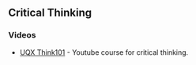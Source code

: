 ## Critical Thinking

### Videos
* [UQX Think101](https://www.youtube.com/c/Think101Org) - Youtube course for critical thinking.